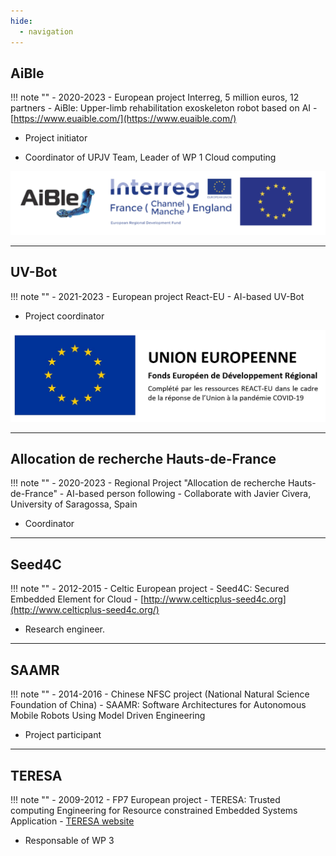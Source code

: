```yaml
---
hide:
  - navigation
---
```


## AiBle 
!!! note ""
    - 2020-2023
    - European project Interreg, 5 million euros, 12 partners
    - AiBle: Upper-limb rehabilitation exoskeleton robot based on AI
    - [https://www.euaible.com/](https://www.euaible.com/)

- Project initiator

- Coordinator of UPJV Team, Leader of WP 1 Cloud computing

![AiBLE](img/aible_logo.png)

---

## UV-Bot
!!! note ""
    - 2021-2023
    - European project React-EU
    - AI-based UV-Bot
- Project coordinator

![UV-Bot](img/Logo-REACT-EU.jpg)

---

## Allocation de recherche Hauts-de-France
!!! note ""
    - 2020-2023
    - Regional Project "Allocation de recherche Hauts-de-France"
    - AI-based person following
    - Collaborate with Javier Civera, University of Saragossa, Spain

- Coordinator

---

## Seed4C 
!!! note ""
    - 2012-2015
    - Celtic European project 
    - Seed4C: Secured Embedded Element for Cloud
    - [http://www.celticplus-seed4c.org](http://www.celticplus-seed4c.org/)

- Research engineer.

---

## SAAMR 
!!! note ""
    - 2014-2016
    - Chinese NFSC project (National Natural Science Foundation of China)
    - SAAMR: Software Architectures for Autonomous Mobile Robots Using Model Driven Engineering

- Project participant

---

## TERESA 
!!! note ""
    - 2009-2012
    - FP7 European project 
    - TERESA: Trusted computing Engineering for Resource constrained Embedded Systems Application
    - [TERESA website](https://cordis.europa.eu/project/rcn/93271_en.html)

- Responsable of WP 3